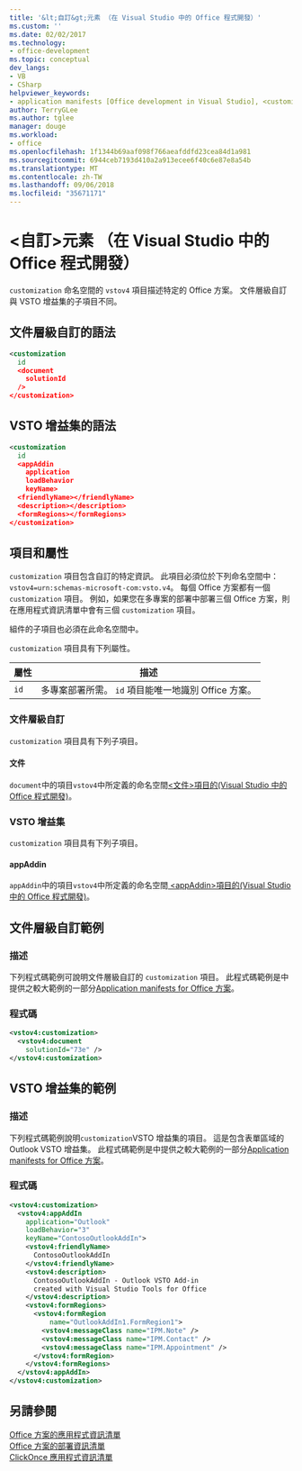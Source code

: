 ```yaml
---
title: '&lt;自訂&gt;元素 （在 Visual Studio 中的 Office 程式開發）'
ms.custom: ''
ms.date: 02/02/2017
ms.technology:
- office-development
ms.topic: conceptual
dev_langs:
- VB
- CSharp
helpviewer_keywords:
- application manifests [Office development in Visual Studio], <customization> element
author: TerryGLee
ms.author: tglee
manager: douge
ms.workload:
- office
ms.openlocfilehash: 1f1344b69aaf098f766aeafddfd23cea84d1a981
ms.sourcegitcommit: 6944ceb7193d410a2a913ecee6f40c6e87e8a54b
ms.translationtype: MT
ms.contentlocale: zh-TW
ms.lasthandoff: 09/06/2018
ms.locfileid: "35671171"
---
```

# <a name="ltcustomizationgt-element-office-development-in-visual-studio"></a>&lt;自訂&gt;元素 （在 Visual Studio 中的 Office 程式開發）
  `customization` 命名空間的 `vstov4` 項目描述特定的 Office 方案。 文件層級自訂與 VSTO 增益集的子項目不同。  
  
## <a name="syntax-for-document-level-customizations"></a>文件層級自訂的語法  
  
```xml
<customization  
  id  
  <document  
    solutionId  
  />  
</customization>  
```  
  
## <a name="syntax-for-vsto-add-ins"></a>VSTO 增益集的語法  
  
```xml
<customization  
  id  
  <appAddin  
    application  
    loadBehavior  
    keyName>  
  <friendlyName></friendlyName>  
  <description></description>  
  <formRegions></formRegions>  
</customization>  
```  
  
## <a name="elements-and-attributes"></a>項目和屬性  
 `customization` 項目包含自訂的特定資訊。 此項目必須位於下列命名空間中： `vstov4=urn:schemas-microsoft-com:vsto.v4`。 每個 Office 方案都有一個 `customization` 項目。 例如，如果您在多專案的部署中部署三個 Office 方案，則在應用程式資訊清單中會有三個 `customization` 項目。  
  
 組件的子項目也必須在此命名空間中。  
  
 `customization` 項目具有下列屬性。  
  
|屬性|描述|  
|---------------|-----------------|  
|`id`|多專案部署所需。 `id` 項目能唯一地識別 Office 方案。|  
  
### <a name="document-level-customizations"></a>文件層級自訂  
 `customization` 項目具有下列子項目。  
  
#### <a name="document"></a>文件  
 `document`中的項目`vstov4`中所定義的命名空間[&#60;文件&#62;項目的&#40;Visual Studio 中的 Office 程式開發&#41;](../vsto/document-element-office-development-in-visual-studio.md)。  
  
### <a name="vsto-add-ins"></a>VSTO 增益集  
 `customization` 項目具有下列子項目。  
  
#### <a name="appaddin"></a>appAddin  
 `appAddin`中的項目`vstov4`中所定義的命名空間[ &#60;appAddin&#62;項目的&#40;Visual Studio 中的 Office 程式開發&#41;](../vsto/appaddin-element-office-development-in-visual-studio.md)。  
  
## <a name="example-of-a-document-level-customization"></a>文件層級自訂範例  
  
### <a name="description"></a>描述  
 下列程式碼範例可說明文件層級自訂的 `customization` 項目。 此程式碼範例是中提供之較大範例的一部分[Application manifests for Office 方案](../vsto/application-manifests-for-office-solutions.md)。  
  
### <a name="code"></a>程式碼  
  
```xml
<vstov4:customization>  
  <vstov4:document   
    solutionId="73e" />  
</vstov4:customization>  
```  
  
## <a name="example-of-a-vsto-add-in"></a>VSTO 增益集的範例  
  
### <a name="description"></a>描述  
 下列程式碼範例說明`customization`VSTO 增益集的項目。 這是包含表單區域的 Outlook VSTO 增益集。 此程式碼範例是中提供之較大範例的一部分[Application manifests for Office 方案](../vsto/application-manifests-for-office-solutions.md)。  
  
### <a name="code"></a>程式碼  
  
```xml  
<vstov4:customization>  
  <vstov4:appAddIn   
    application="Outlook"   
    loadBehavior="3"   
    keyName="ContosoOutlookAddIn">  
    <vstov4:friendlyName>  
      ContosoOutlookAddIn  
    </vstov4:friendlyName>  
    <vstov4:description>  
      ContosoOutlookAddIn - Outlook VSTO Add-in   
      created with Visual Studio Tools for Office  
    </vstov4:description>  
    <vstov4:formRegions>  
      <vstov4:formRegion  
          name="OutlookAddIn1.FormRegion1">  
        <vstov4:messageClass name="IPM.Note" />  
        <vstov4:messageClass name="IPM.Contact" />  
        <vstov4:messageClass name="IPM.Appointment" />  
      </vstov4:formRegion>  
    </vstov4:formRegions>  
  </vstov4:appAddIn>  
</vstov4:customization>  
```  
  
## <a name="see-also"></a>另請參閱  
 [Office 方案的應用程式資訊清單](../vsto/application-manifests-for-office-solutions.md)   
 [Office 方案的部署資訊清單](../vsto/deployment-manifests-for-office-solutions.md)   
 [ClickOnce 應用程式資訊清單](/visualstudio/deployment/clickonce-application-manifest)  
  
  